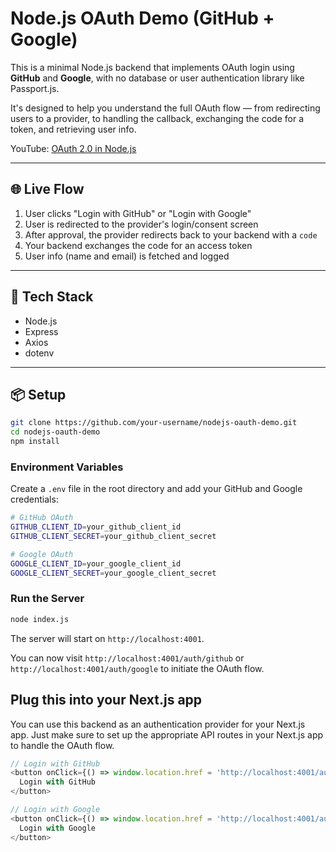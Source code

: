 # Node.js OAuth Demo (GitHub + Google)

This is a minimal Node.js backend that implements OAuth login using **GitHub** and **Google**, with no database or user authentication library like Passport.js.

It's designed to help you understand the full OAuth flow — from redirecting users to a provider, to handling the callback, exchanging the code for a token, and retrieving user info.

YouTube: [OAuth 2.0 in Node.js](https://youtu.be/OfEwYw3byJc?si=H3gJVfQLlyWYPqN5)

---

## 🌐 Live Flow

1. User clicks "Login with GitHub" or "Login with Google"
2. User is redirected to the provider's login/consent screen
3. After approval, the provider redirects back to your backend with a `code`
4. Your backend exchanges the code for an access token
5. User info (name and email) is fetched and logged

---

## 🧰 Tech Stack

- Node.js
- Express
- Axios
- dotenv

---

## 📦 Setup

```bash
git clone https://github.com/your-username/nodejs-oauth-demo.git
cd nodejs-oauth-demo
npm install
```
### Environment Variables

Create a `.env` file in the root directory and add your GitHub and Google credentials:

```bash
# GitHub OAuth
GITHUB_CLIENT_ID=your_github_client_id
GITHUB_CLIENT_SECRET=your_github_client_secret

# Google OAuth
GOOGLE_CLIENT_ID=your_google_client_id
GOOGLE_CLIENT_SECRET=your_google_client_secret

```
### Run the Server

```bash
node index.js
```

The server will start on `http://localhost:4001`.

You can now visit `http://localhost:4001/auth/github` or `http://localhost:4001/auth/google` to initiate the OAuth flow.

## Plug this into your Next.js app
You can use this backend as an authentication provider for your Next.js app. Just make sure to set up the appropriate API routes in your Next.js app to handle the OAuth flow.

```javascript
// Login with GitHub
<button onClick={() => window.location.href = 'http://localhost:4001/auth/github'}>
  Login with GitHub
</button>

// Login with Google
<button onClick={() => window.location.href = 'http://localhost:4001/auth/google'}>
  Login with Google
</button>
```
